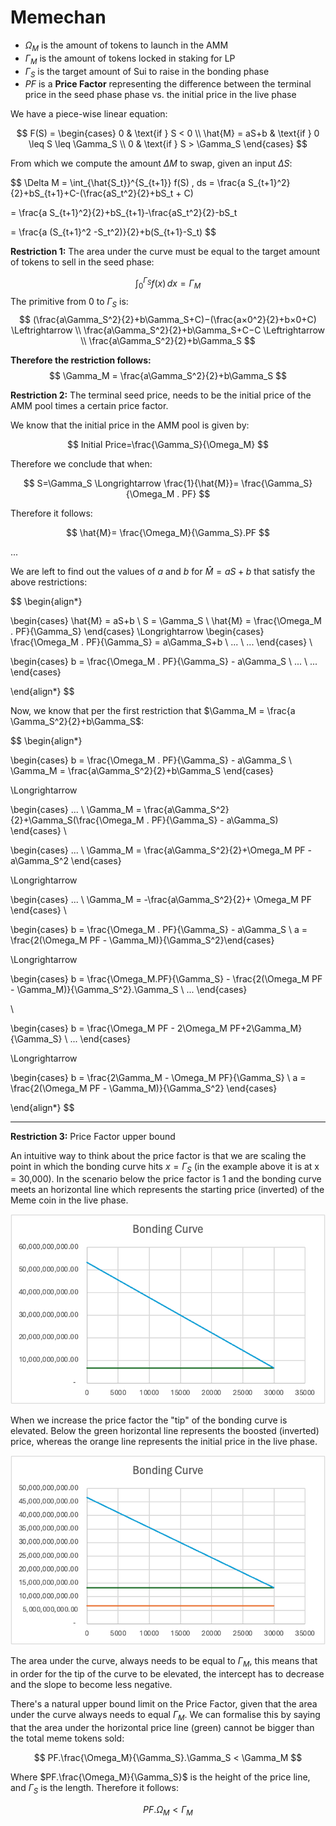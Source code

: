 # Memechan

- $\Omega_M$ is the amount of tokens to launch in the AMM
- $\Gamma_M$ is the amount of tokens locked in staking for LP
- $\Gamma_S$ is the target amount of Sui to raise in the bonding phase
- $PF$ is a **Price Factor** representing the difference between the terminal price in the seed phase phase vs. the initial price in the live phase

We have a piece-wise linear equation:

$$
F(S) = \begin{cases} 0 & \text{if } S < 0 \\ \hat{M} = aS+b & \text{if } 0 \leq S \leq \Gamma_S \\ 0 & \text{if } S > \Gamma_S \end{cases}
$$


From which we compute the amount $\Delta M$ to swap, given an input $\Delta S$:

$$
\Delta M = \int_{\hat{S_t}}^{S_{t+1}} f(S) \, ds = \frac{a S_{t+1}^2}{2}+bS_{t+1}+C-(\frac{aS_t^2}{2}+bS_t + C)

= \frac{a S_{t+1}^2}{2}+bS_{t+1}-\frac{aS_t^2}{2}-bS_t

= \frac{a (S_{t+1}^2 -S_t^2)}{2}+b(S_{t+1}-S_t)
$$

**Restriction 1:** The area under the curve must be equal to the target amount of tokens to sell in the seed phase:

$$
\int_{0}^{\Gamma_S} f(x) \, dx = \Gamma_M
$$
The primitive from $0$ to $\Gamma_S$ is:
$$
(\frac{a​\Gamma_S^2}{2}+b\Gamma_S+C)−(\frac{a×0^2}{2}+b×0+C)
\Leftrightarrow \\
\frac{a​\Gamma_S^2}{2}+b\Gamma_S+C−C
\Leftrightarrow \\
\frac{a​\Gamma_S^2}{2}+b\Gamma_S
$$

**Therefore the restriction follows:**
$$
\Gamma_M = \frac{a​\Gamma_S^2}{2}+b\Gamma_S
$$

**Restriction 2:** The terminal seed price, needs to be the initial price of the AMM pool times a certain price factor.

We know that the initial price in the AMM pool is given by:

$$
Initial Price=\frac{\Gamma_S}{\Omega_M}
$$

Therefore we conclude that when:

$$
S=\Gamma_S \Longrightarrow \frac{1}{\hat{M}}= \frac{\Gamma_S}{\Omega_M . PF}
$$

Therefore it follows:

$$
\hat{M}= \frac{\Omega_M}{\Gamma_S}.PF
$$

...



We are left to find out the values of $a$ and $b$ for $\hat{M} = aS+b$ that satisfy the above restrictions:

$$
\begin{align*}

\begin{cases} \hat{M} = aS+b \\ S = \Gamma_S \\ \hat{M} = \frac{\Omega_M . PF}{\Gamma_S} \end{cases} \Longrightarrow
\begin{cases} \frac{\Omega_M . PF}{\Gamma_S} = a\Gamma_S+b \\ ... \\ ... \end{cases}
\\

\begin{cases} b = \frac{\Omega_M . PF}{\Gamma_S} - a\Gamma_S \\ ... \\ ... \end{cases}

\end{align*}
$$

Now, we know that per the first restriction that $\Gamma_M = \frac{a​\Gamma_S^2}{2}+b\Gamma_S$:

$$
\begin{align*}

\begin{cases} b = \frac{\Omega_M . PF}{\Gamma_S} - a\Gamma_S \\ \Gamma_M = \frac{a​\Gamma_S^2}{2}+b\Gamma_S \end{cases}

\Longrightarrow

\begin{cases} ... \\ \Gamma_M = \frac{a​\Gamma_S^2}{2}+\Gamma_S(\frac{\Omega_M . PF}{\Gamma_S} - a\Gamma_S) \end{cases} \\

\begin{cases} ... \\ \Gamma_M = \frac{a​\Gamma_S^2}{2}+\Omega_M PF - a\Gamma_S^2 \end{cases}

\Longrightarrow

\begin{cases} ... \\ \Gamma_M = -\frac{a​\Gamma_S^2}{2}+ \Omega_M PF \end{cases} \\

\begin{cases} b = \frac{\Omega_M . PF}{\Gamma_S} - a\Gamma_S \\ a = \frac{2(\Omega_M PF - \Gamma_M)}{\Gamma_S^2}\end{cases}

\Longrightarrow

\begin{cases} b = \frac{\Omega_M.PF}{\Gamma_S} - \frac{2(\Omega_M PF - \Gamma_M)}{\Gamma_S^2}.\Gamma_S \\ ... \end{cases}

\\

\begin{cases} b = \frac{\Omega_M PF - 2\Omega_M PF+2\Gamma_M}{\Gamma_S} \\ ... \end{cases}

\Longrightarrow

\begin{cases} b = \frac{2\Gamma_M - \Omega_M PF}{\Gamma_S} \\ a = \frac{2(\Omega_M PF - \Gamma_M)}{\Gamma_S^2} \end{cases}

\end{align*}
$$

----


**Restriction 3:** Price Factor upper bound

An intuitive way to think about the price factor is that we are scaling the point in which the bonding curve hits $x=\Gamma_S$ (in the example above it is at x = 30,000). In the scenario below the price factor is 1 and the bonding curve meets an horizontal line which represents the starting price (inverted) of the Meme coin in the live phase.

![Curve 1](assets/curve-1.png)


When we increase the price factor the "tip" of the bonding curve is elevated. Below the green horizontal line represents the boosted (inverted) price, whereas the orange line represents the initial price in the live phase.

![Curve 2](assets/curve-2.png)

The area under the curve, always needs to be equal to $\Gamma_M$, this means that in order for the tip of the curve to be elevated, the intercept has to decrease and the slope to become less negative.

There's a natural upper bound limit on the Price Factor, given that the area under the curve always needs to equal $\Gamma_M$. We can formalise this by saying that the area under the horizontal price line (green) cannot be bigger than the total meme tokens sold:

$$
PF.\frac{\Omega_M}{\Gamma_S}.\Gamma_S < \Gamma_M
$$

Where $PF.\frac{\Omega_M}{\Gamma_S}$ is the height of the price line, and $\Gamma_S$ is the length. Therefore it follows:


$$
PF.\Omega_M < \Gamma_M
$$